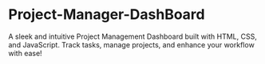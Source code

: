# Project-Manager-DashBoard
A sleek and intuitive Project Management Dashboard built with HTML, CSS, and JavaScript. Track tasks, manage projects, and enhance your workflow with ease!
